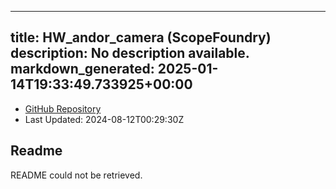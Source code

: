
---
title: HW_andor_camera (ScopeFoundry)
description: No description available.
markdown_generated: 2025-01-14T19:33:49.733925+00:00
---
- [GitHub Repository](https://github.com/ScopeFoundry/HW_andor_camera)
- Last Updated: 2024-08-12T00:29:30Z
## Readme
README could not be retrieved.
